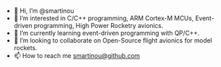 - 👋 Hi, I’m @smartinou
- 👀 I’m interested in C/C++ programming, ARM Cortex-M MCUs, Event-driven programming, High Power Rocketry avionics.
- 🌱 I’m currently learning event-driven programming with QP/C++.
- 💞️ I’m looking to collaborate on Open-Source flight avionics for model rockets.
- 📫 How to reach me smartinou@github.com

<!---
smartinou/smartinou is a ✨ special ✨ repository because its `README.md` (this file) appears on your GitHub profile.
You can click the Preview link to take a look at your changes.
--->
